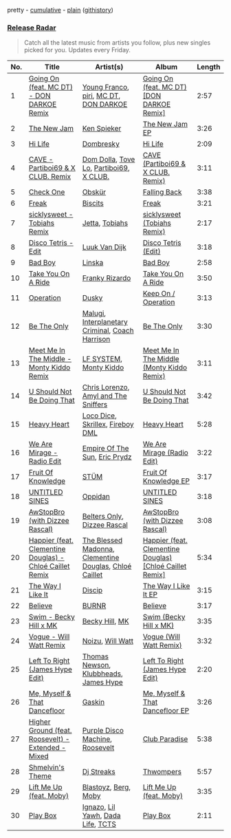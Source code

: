 pretty - [cumulative](/playlists/cumulative/Release%20Radar.md) - [plain](/playlists/plain/37i9dQZEVXbsudmxBFKW7G) ([githistory](https://github.githistory.xyz/vitokorn/spotify-playlist-archive/blob/master/playlists/plain/37i9dQZEVXbsudmxBFKW7G))
### [Release Radar](https://open.spotify.com/playlist/37i9dQZEVXbsudmxBFKW7G)

> Catch all the latest music from artists you follow, plus new singles picked for you. Updates every Friday.

| No. | Title | Artist(s) | Album | Length |
|---|---|---|---|---|
| 1 | [Going On (feat. MC DT) - DON DARKOE Remix](https://open.spotify.com/track/46Orkvin6ttKO7aFNr0dl7) | [Young Franco](https://open.spotify.com/artist/6mK0vAO13gT8jWYANyoXAl), [piri](https://open.spotify.com/artist/4DpmPt7gfAAq7WEx0E1X8s), [MC DT](https://open.spotify.com/artist/4cHj4iJzUsjzbEbZLuojl6), [DON DARKOE](https://open.spotify.com/artist/5JcJbx4RwpNjGP18K2V6Ql) | [Going On (feat. MC DT) [DON DARKOE Remix]](https://open.spotify.com/album/1JiwGuww69IWUiOf4PrW4n) | 2:57 |
| 2 | [The New Jam](https://open.spotify.com/track/7gbj2NPwqPt8aRnjC2cfhX) | [Ken Spieker](https://open.spotify.com/artist/1hFWjKEaPnMKiM73jlEIt2) | [The New Jam EP](https://open.spotify.com/album/3VCOxyEDj3yyLz1ahaRfQN) | 3:26 |
| 3 | [Hi Life](https://open.spotify.com/track/2MGlHVQuVb7L3wAxcvBhWF) | [Dombresky](https://open.spotify.com/artist/2GVtgxcx7jg5xVCZsIHSGN) | [Hi Life](https://open.spotify.com/album/4LW3veJas26r01Y7dDLQfB) | 2:09 |
| 4 | [CAVE - Partiboi69 & X CLUB. Remix](https://open.spotify.com/track/3G8v8bUaefnLn5BRWSSb1i) | [Dom Dolla](https://open.spotify.com/artist/205i7E8fNVfojowcQSfK9m), [Tove Lo](https://open.spotify.com/artist/4NHQUGzhtTLFvgF5SZesLK), [Partiboi69](https://open.spotify.com/artist/0CutULGVZ24wOr1HHYoEOL), [X CLUB.](https://open.spotify.com/artist/4CYPaFp9yDrNduNptv0DPQ) | [CAVE (Partiboi69 & X CLUB. Remix)](https://open.spotify.com/album/4o1KIagUFPxvmvsObnRLvT) | 3:11 |
| 5 | [Check One](https://open.spotify.com/track/7JI4W4fvPwzoPGcRSKYeHw) | [Obskür](https://open.spotify.com/artist/29MTNlaVntQaQiDyj8KGwx) | [Falling Back](https://open.spotify.com/album/1PNLHxshVVuPtCQgY7tWGo) | 3:38 |
| 6 | [Freak](https://open.spotify.com/track/5XXriU0XC0HPH60GIJYpIA) | [Biscits](https://open.spotify.com/artist/052B9SONfhoScw7dgYWw5o) | [Freak](https://open.spotify.com/album/1bPzfiNL4MaiHWD9bxknaO) | 3:21 |
| 7 | [sicklysweet - Tobiahs Remix](https://open.spotify.com/track/4Bl7u2Q9Tj3VQn89i3aNYm) | [Jetta](https://open.spotify.com/artist/51V0E9ipJyIj7yFDkaLx96), [Tobiahs](https://open.spotify.com/artist/4eHzBO6qaL2wt35kENSbTs) | [sicklysweet (Tobiahs Remix)](https://open.spotify.com/album/3hCHGxMG8nSjjdCdlEZtBh) | 2:17 |
| 8 | [Disco Tetris - Edit](https://open.spotify.com/track/2gVJTQbla9i7bxnKdLiu45) | [Luuk Van Dijk](https://open.spotify.com/artist/1KFfk3NtblIJtGEqyiR31t) | [Disco Tetris (Edit)](https://open.spotify.com/album/6qv9cgmk8pQ8Lu6xkAHBg2) | 3:18 |
| 9 | [Bad Boy](https://open.spotify.com/track/6JHLEqlfiQDVJ0SbSsZIyL) | [Linska](https://open.spotify.com/artist/5f7jxYF5js7lD5lMyIPUBq) | [Bad Boy](https://open.spotify.com/album/1TEKWGE5byHlJaed68p4BN) | 2:58 |
| 10 | [Take You On A Ride](https://open.spotify.com/track/0EHYJC5x9CNKumQe8WJA6k) | [Franky Rizardo](https://open.spotify.com/artist/2UgphhGSlC9QWgaZWUOCkl) | [Take You On A Ride](https://open.spotify.com/album/5toTQhxSjfy0rMaqbOBajk) | 3:50 |
| 11 | [Operation](https://open.spotify.com/track/7FMQvjo1AK4kWr5dE4s94F) | [Dusky](https://open.spotify.com/artist/5gqoUf9vKKv96b1c0GBKwu) | [Keep On / Operation](https://open.spotify.com/album/51pDBwHrfZ62Dq8XVjgXFF) | 3:13 |
| 12 | [Be The Only](https://open.spotify.com/track/2WkQHb5B2D2iuA8N6yuDPS) | [Malugi](https://open.spotify.com/artist/50udUOTR7dQUgyPwPuCLM6), [Interplanetary Criminal](https://open.spotify.com/artist/6uJ51uV5rYzu1MJkC4CceI), [Coach Harrison](https://open.spotify.com/artist/40DuSzxFswBymk0cjFnuqL) | [Be The Only](https://open.spotify.com/album/5gIaxf4PYVDsJovHklrbtu) | 3:30 |
| 13 | [Meet Me In The Middle - Monty Kiddo Remix](https://open.spotify.com/track/5ImFaxA67BYvrroI0RWo8L) | [LF SYSTEM](https://open.spotify.com/artist/0HxX6imltnNXJyQhu4nsiO), [Monty Kiddo](https://open.spotify.com/artist/2hUodM79etRBN9x06kpmQy) | [Meet Me In The Middle (Monty Kiddo Remix)](https://open.spotify.com/album/7GKRJobHqMzGYWOnSQ2iDK) | 3:11 |
| 14 | [U Should Not Be Doing That](https://open.spotify.com/track/3IRUnD7KOB6rSoEsxBG5oC) | [Chris Lorenzo](https://open.spotify.com/artist/7tm9Tuc70geXOOyKhtZHIj), [Amyl and The Sniffers](https://open.spotify.com/artist/3NqV2DJoAWsjl787bWaHW7) | [U Should Not Be Doing That](https://open.spotify.com/album/7mxUMtwfCoClzqAB7a4wh3) | 3:42 |
| 15 | [Heavy Heart](https://open.spotify.com/track/0tI2NvbF31oQNop2UeIvsC) | [Loco Dice](https://open.spotify.com/artist/4rbw4Z9Hjn6n9x5oYzZe7P), [Skrillex](https://open.spotify.com/artist/5he5w2lnU9x7JFhnwcekXX), [Fireboy DML](https://open.spotify.com/artist/75VKfyoBlkmrJFDqo1o2VY) | [Heavy Heart](https://open.spotify.com/album/7eNj0dNMVR2mH1E6sqhEtg) | 5:28 |
| 16 | [We Are Mirage - Radio Edit](https://open.spotify.com/track/64guoV5V5VYkaSAA1vVua9) | [Empire Of The Sun](https://open.spotify.com/artist/67hb7towEyKvt5Z8Bx306c), [Eric Prydz](https://open.spotify.com/artist/5sm0jQ1mq0dusiLtDJ2b4R) | [We Are Mirage (Radio Edit)](https://open.spotify.com/album/3mSm2Ib3z7JaA7eTGARUd8) | 3:22 |
| 17 | [Fruit Of Knowledge](https://open.spotify.com/track/4L3AcqZmVo7sKoH4BAhurm) | [STÜM](https://open.spotify.com/artist/2voP6uZbMR9fJ49e8HE9Fd) | [Fruit Of Knowledge EP](https://open.spotify.com/album/1IUitXyds4l7KJRGzvYx6R) | 3:17 |
| 18 | [UNTITLED SINES](https://open.spotify.com/track/616fgoQPjrNSdLp5KB4vG0) | [Oppidan](https://open.spotify.com/artist/338p7qzZTDJSHJzSjIZMFK) | [UNTITLED SINES](https://open.spotify.com/album/5jtPHjJVML1jP5WgiGK9zn) | 3:18 |
| 19 | [AwStopBro (with Dizzee Rascal)](https://open.spotify.com/track/22J84Pk8YIi7OusnvPBZtw) | [Belters Only](https://open.spotify.com/artist/1H1sDUWSlytzifZTDpKgUA), [Dizzee Rascal](https://open.spotify.com/artist/0gusqTJKxtU1UTmNRMHZcv) | [AwStopBro (with Dizzee Rascal)](https://open.spotify.com/album/4FNH9CF6bra34wW8l6H4x5) | 3:08 |
| 20 | [Happier (feat. Clementine Douglas) - Chloé Caillet Remix](https://open.spotify.com/track/54p6Ic8vkvyYsxT1At2wpF) | [The Blessed Madonna](https://open.spotify.com/artist/4TvhRzxIL1le2PWCeUqxQw), [Clementine Douglas](https://open.spotify.com/artist/4DWuml4Jf6K81b5rAPwMb6), [Chloé Caillet](https://open.spotify.com/artist/68ywCN6ZpInbcilOfLBa3a) | [Happier (feat. Clementine Douglas) [Chloé Caillet Remix]](https://open.spotify.com/album/4NzM5LygYw2y94mfu1GD4o) | 5:34 |
| 21 | [The Way I Like It](https://open.spotify.com/track/2iAIllzzMRPryiRdebB9fi) | [Discip](https://open.spotify.com/artist/6K16NRv0isbkftsv5lmlMT) | [The Way I Like It EP](https://open.spotify.com/album/5or9Wn5yIGMLW8waFsbKEM) | 3:15 |
| 22 | [Believe](https://open.spotify.com/track/6xuC5KFnyKtJ4Ct3tTJa4Q) | [BURNR](https://open.spotify.com/artist/7bi8ABpXgK2DpE5nRaWdZ5) | [Believe](https://open.spotify.com/album/3v4FlkCeWsvkRf3LvY8cut) | 3:17 |
| 23 | [Swim - Becky Hill x MK](https://open.spotify.com/track/54UwHm1Z6oa4XoEZ45A6WH) | [Becky Hill](https://open.spotify.com/artist/4EPJlUEBy49EX1wuFOvtjK), [MK](https://open.spotify.com/artist/1yqxFtPHKcGcv6SXZNdyT9) | [Swim (Becky Hill x MK)](https://open.spotify.com/album/1VKJwB8DnVxi7aGAbv390i) | 3:35 |
| 24 | [Vogue - Will Watt Remix](https://open.spotify.com/track/1ZkU9H7b4qzRXZv7PucOmP) | [Noizu](https://open.spotify.com/artist/3VRyybsQu0MDG0F2LBxnv7), [Will Watt](https://open.spotify.com/artist/01GObtyNNir2fl1CBUMwyq) | [Vogue (Will Watt Remix)](https://open.spotify.com/album/0ztkOCQp75vjGk9BNtAvWY) | 3:32 |
| 25 | [Left To Right (James Hype Edit)](https://open.spotify.com/track/0Ey54LmdxIxdXQSqG2LsZW) | [Thomas Newson](https://open.spotify.com/artist/66MrdPDHTjnnMOTBmC81q5), [Klubbheads](https://open.spotify.com/artist/2j9KNQNo5B2mQ1isoa0eIe), [James Hype](https://open.spotify.com/artist/43BxCL6t4c73BQnIJtry5v) | [Left To Right (James Hype Edit)](https://open.spotify.com/album/5EIOrgM3MJD1VsH9c3oRon) | 2:20 |
| 26 | [Me, Myself & That Dancefloor](https://open.spotify.com/track/3zGcP713ZPe6OYGlOWYpKu) | [Gaskin](https://open.spotify.com/artist/17uIxPZilMlZt3g31mL4sm) | [Me, Myself & That Dancefloor EP](https://open.spotify.com/album/6hkRPAZb0cjySkQeSPoNPa) | 3:26 |
| 27 | [Higher Ground (feat. Roosevelt) - Extended - Mixed](https://open.spotify.com/track/79P7mUy2I1YFFdRebRvwTk) | [Purple Disco Machine](https://open.spotify.com/artist/2WBJQGf1bT1kxuoqziH5g4), [Roosevelt](https://open.spotify.com/artist/4AQrqVz6BYwy29iMxcGtx7) | [Club Paradise](https://open.spotify.com/album/0VWtu79VmsHBYus6gfrboH) | 5:38 |
| 28 | [Shmelvin's Theme](https://open.spotify.com/track/2cNslDkpgPXPMblWyDFbi6) | [Dj Streaks](https://open.spotify.com/artist/67YkGjtw8rmC6Ck0GmoxFA) | [Thwompers](https://open.spotify.com/album/60dOb2opTHReRPUOEDXzJ4) | 5:57 |
| 29 | [Lift Me Up (feat. Moby)](https://open.spotify.com/track/1J74X8rQajxmXyJ1N6sF3P) | [Blastoyz](https://open.spotify.com/artist/6WLP1sraOcF3Gaxp7xBa4p), [Berg](https://open.spotify.com/artist/2r7sssoF6zZbPOG0U0YOem), [Moby](https://open.spotify.com/artist/3OsRAKCvk37zwYcnzRf5XF) | [Lift Me Up (feat. Moby)](https://open.spotify.com/album/7m8lcfk9BYuSx2I4dqDfv7) | 3:35 |
| 30 | [Play Box](https://open.spotify.com/track/6bMWeNBvZmPbfZ8mrULx9k) | [Ignazo](https://open.spotify.com/artist/6MrcjgGyJ3uOoL6Ee7b8nb), [Lil Yawh](https://open.spotify.com/artist/50vMVpuLqxVjxvO84cgKRW), [Dada Life](https://open.spotify.com/artist/00sAT5YX8W3xNd1EuqyHw9), [TCTS](https://open.spotify.com/artist/1mFGfrveXbpolppPgO29Io) | [Play Box](https://open.spotify.com/album/4xUgdko17O0NkwuTxXj0wM) | 2:11 |